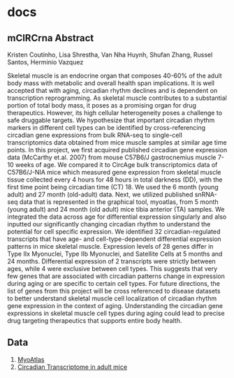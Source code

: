 # docs

## mCIRCrna Abstract

Kristen Coutinho, Lisa Shrestha, Van Nha Huynh, Shufan Zhang, Russel Santos, Herminio Vazquez

Skeletal muscle is an endocrine organ that composes 40-60% of the adult body mass with  metabolic and overall health span implications. It is well accepted that with aging, circadian rhythm declines and is dependent on transcription reprogramming. As skeletal muscle contributes to a substantial portion of total body mass, it poses as a promising organ for drug therapeutics. However, its high cellular heterogeneity poses a challenge to safe druggable targets.
We hypothesize that important circadian rhythm markers in different cell types can be identified by cross-referencing circadian gene expressions from bulk RNA-seq to single-cell transcriptomics data obtained from mice muscle samples at similar age time points.
In this project, we first acquired published circadian gene expression data (McCarthy et.al. 2007) from mouse C57B6/J gastrocnemius muscle 7-10 weeks of age. We compared it to CircAge bulk transcriptomics data of C57B6/J-NIA mice which measured gene expression from skeletal muscle tissue collected every 4 hours for 48 hours in total darkness (DD), with the first time point being circadian time (CT) 18. We used the 6 month (young adult) and 27 month (old-adult) data.
Next, we utilized published snRNA-seq data that is represented in the graphical tool, myoatlas, from 5 month (young adult) and 24 month (old adult) mice tibia anterior (TA) samples. We integrated the data across age for differential expression singularly and also inputted our significantly changing circadian rhythm to understand the potential for cell specific expression.
We identified 32 circadian-regulated transcripts that have age- and cell-type-dependent differential expression patterns in mice skeletal muscle. Expression levels of 28 genes differ in Type IIx Myonuclei, Type IIb Myonuclei, and Satellite Cells at 5 months and 24 months. Differential expression of 2 transcripts were strictly between ages, while 4 were exclusive between cell types. 
This suggests that very few genes that are associated with circadian patterns change in expression during aging or are specific to certain cell types. 
For future directions, the list of genes from this project will be cross referenced to disease datasets to better understand skeletal muscle cell localization of circadian rhythm gene expression in the context of aging. Understanding the circadian gene expressions in skeletal muscle cell types during aging could lead to precise drug targeting therapeutics that supports entire body health.


## Data
1. [MyoAtlas](https://research.cchmc.org/myoatlas/)
2. [Circadian Transcriptome in adult mice](https://www.ncbi.nlm.nih.gov/pmc/articles/PMC6080860/)
